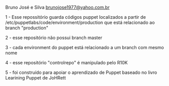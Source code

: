 Bruno José e Silva
brunojose1977@yahoo.com.br

1 - Esse repossitório guarda códigos puppet localizados a partir de /etc/puppetlabs/code/environment/production 
que está relacionado ao branch "production"

2 - esse repositório não possui branch master

3 - cada environment do puppet está relacionado a um branch com mesmo nome

4 - esse repositório "controlrepo" é manipulado pelo R10K

5 - foi construído para apoiar o aprendizado de Puppet baseado no livro Learining Puppet de JoHRett

